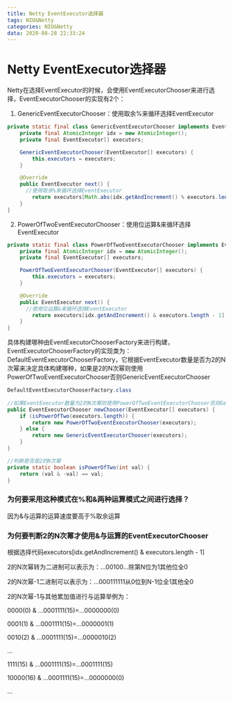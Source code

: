 ```yaml
---
title: Netty EventExecutor选择器
tags: NIO&Netty
categories: NIO&Netty
data: 2020-08-28 22:33:24
---
```

# Netty EventExecutor选择器

Netty在选择EventExecutor的时候，会使用EventExecutorChooser来进行选择，EventExecutorChooser的实现有2个：

1. GenericEventExecutorChooser：使用取余%来循环选择EventExecutor

```java
private static final class GenericEventExecutorChooser implements EventExecutorChooser {
    private final AtomicInteger idx = new AtomicInteger();
    private final EventExecutor[] executors;

    GenericEventExecutorChooser(EventExecutor[] executors) {
        this.executors = executors;
    }

    @Override
    public EventExecutor next() {
      //使用取余%来循环选择EventExecutor
        return executors[Math.abs(idx.getAndIncrement() % executors.length)];
    }
}
```

2. PowerOfTwoEventExecutorChooser：使用位运算&来循环选择EventExecutor

```java
private static final class PowerOfTwoEventExecutorChooser implements EventExecutorChooser {
    private final AtomicInteger idx = new AtomicInteger();
    private final EventExecutor[] executors;

    PowerOfTwoEventExecutorChooser(EventExecutor[] executors) {
        this.executors = executors;
    }

    @Override
    public EventExecutor next() {
      //使用位运算&来循环选择EventExecutor
        return executors[idx.getAndIncrement() & executors.length - 1];
    }
}
```

具体构建哪种由EventExecutorChooserFactory来进行构建，EventExecutorChooserFactory的实现类为：DefaultEventExecutorChooserFactory，它根据EventExecutor数量是否为2的N次幂来决定具体构建哪种，如果是2的N次幂则使用PowerOfTwoEventExecutorChooser否则GenericEventExecutorChooser

```java
DefaultEventExecutorChooserFactory.class
 
//如果EventExecutor数量为2的N次幂则使用PowerOfTwoEventExecutorChooser否则GenericEventExecutorChooser
public EventExecutorChooser newChooser(EventExecutor[] executors) {
    if (isPowerOfTwo(executors.length)) {
        return new PowerOfTwoEventExecutorChooser(executors);
    } else {
        return new GenericEventExecutorChooser(executors);
    }
}

//判断是否是2的N次幂
private static boolean isPowerOfTwo(int val) {
    return (val & -val) == val;
}
```

### 为何要采用这种模式在%和&两种运算模式之间进行选择？

因为&与运算的运算速度要高于%取余运算

### 为何要判断2的N次幂才使用&与运算的EventExecutorChooser

根据选择代码executors[idx.getAndIncrement() & executors.length - 1]

2的N次幂转为二进制可以表示为：...00100...除第N位为1其他位全0

2的N次幂-1二进制可以表示为：...000111111从0位到N-1位全1其他全0

2的N次幂-1与其他累加值进行与运算举例为：

0000(0) & ...0001111(15)=...0000000(0)

0001(1) & ...0001111(15)=...0000001(1)

0010(2) & ...0001111(15)=...0000010(2)

...

1111(15) & ...0001111(15)=...0001111(15)

10000(16) & ...0001111(15)=...0000000(0)

...
